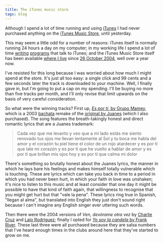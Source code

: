 ```yaml
---
title: The iTunes music store
tags: blog
---
```


Although I spend a lot of time running and using [iTunes](http://www.apple.com/itunes/) I had never purchased anything on the [iTunes Music Store](http://www.apple.com/itunes/store/), until yesterday.

This may seem a little odd for a number of reasons: iTunes itself is normally running 24 hours a day on my computer; in my working life I spend a lot of time [writing](http://wincent.com/a/products/synergy-advance/) [programs](http://wincent.com/a/products/synergy-classic/) that talk to iTunes; and the iTunes Music Store itself has been available [where I live](http://en.wikipedia.org/wiki/Spain) since [26 October 2004](http://www.apple.com/pr/library/2004/oct/26itmseu.html), well over a year now.

I've resisted for this long because I was worried about how much I might spend at the store. It's just all too easy: a single click and 99 cents and a few seconds later the track is downloaded to your machine. Well, I finally gave in, but I'm going to put a cap on my spending. I'll be buying no more than five tracks per month, and I'll only revise that limit upwards on the basis of very careful consideration.

So what were the winning tracks? First up, [_Es por tí_, by Grupo Mamey](http://phobos.apple.com/WebObjects/MZStore.woa/wa/viewAlbum?playlistId=83096173&s=143454&i=83096114), which is a 2003 [bachata](http://en.wikipedia.org/wiki/Bachata) remake of the [original by Juanes](http://phobos.apple.com/WebObjects/MZStore.woa/wa/viewAlbum?playlistId=13433542&s=143454&i=13599733) (which I also purchased). The song features the breath-takingly honest and direct romantic lyrics that are a Juanes trademark:

> Cada vez que me levanto y veo que a mi lado estás me siento renovado tus ojos me llevan lentamente al Sol y tu boca me habla del amor y el corazón tu piel tiene el color de un rojo atardecer y es por tí que late mi corazón y es por tí que he vuelto a hablar de amor y es por tí que brillan mis ojos hoy y es por tí que calma mi dolor

There's something so brutally honest about the Juanes lyrics, the manner in which he lays bare his feelings and makes himself totally vulnerable which is touching. These are lyrics which can take you back in time to a period in which you had never been hurt, in which your faith in love was unshaken; it's nice to listen to this music and at least consider that one day it might be possible to have that kind of faith again, that willingness to recognise that you might get hurt but that "vale la pena". These lyrics ring true in Spanish, "llegan al alma", but translated into English they just don't sound right because I can't imagine any English singer ever uttering such words.

Then there were the 2004 versions of _Ven, devórame otra vez_ by [Charlie Cruz](http://phobos.apple.com/WebObjects/MZStore.woa/wa/viewAlbum?playlistId=78745046&s=143454&i=78745011) and [Lalo Rodríguez](http://phobos.apple.com/WebObjects/MZStore.woa/wa/viewAlbum?playlistId=31102657&s=143454&i=31102816); finally I opted for [_Yo soy la candela_ by Frank River](http://phobos.apple.com/WebObjects/MZStore.woa/wa/viewAlbum?playlistId=74432464&s=143454&i=74432387). These last three were all purchased because they are salsa numbers that I've heard enough times in the clubs around here that they've started to grow on me.
